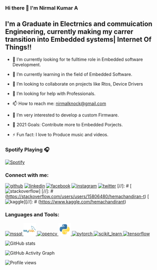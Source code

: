 ### Hi there 👋 I'm Nirmal Kumar A

<!--
**NirmalKnock/NirmalKnock** is a ✨ _special_ ✨ repository because its `README.md` (this file) appears on your GitHub profile.
- 💬 Ask me about ...
Here are some ideas to get you started:
-->
## I'm a Graduate in Electrnics and commuication Engineering, currently making my carrer transition into Embedded systems| Internet Of Things!!

- 🔭 I’m currently looking for te fulltime role in Embedded software Development.
- 🌱 I’m currently learning in the field of Embedded Software.
- 👯 I’m looking to collaborate on projects like Rtos, Device Drivers
- 🤔 I’m looking for help with Professionals.
- 📫 How to reach me: nirmalknock@gmail.com 



- 👯 I’m very interested to develop a custom Firmware.
- 🥅 2021 Goals: Contribute more to Embedded Porjects.
- ⚡ Fun fact: I love to Produce music and videos.

### Spotify Playing 🎧



[![Spotify](https://nova-five.vercel.app.vercel.app/api/spotify)](https://open.spotify.com/user/rofoowgl8gggllonjheibv431)


### Connect with me:

[<img src='https://cdn.jsdelivr.net/npm/simple-icons@3.0.1/icons/github.svg' alt='github' height='40'>](https://github.com/NirmalKnock)  [<img src='https://cdn.jsdelivr.net/npm/simple-icons@3.0.1/icons/linkedin.svg' alt='linkedin' height='40'>](https://www.linkedin.com/in/nirmalknock/)  [<img src='https://cdn.jsdelivr.net/npm/simple-icons@3.0.1/icons/facebook.svg' alt='facebook' height='40'>](https://www.facebook.com/nirmalknock/)  [<img src='https://cdn.jsdelivr.net/npm/simple-icons@3.0.1/icons/instagram.svg' alt='instagram' height='40'>](https://www.instagram.com/nirmalknock/)  [<img src='https://cdn.jsdelivr.net/npm/simple-icons@3.0.1/icons/twitter.svg' alt='twitter' height='40'>](https://twitter.com/Nirmalknock) 
[//]: # [<img src='https://cdn.jsdelivr.net/npm/simple-icons@3.0.1/icons/stackoverflow.svg' alt='stackoverflow' height='40'>] 
[//]: # (https://stackoverflow.com/users/users/15806480/hemachandiran-t)  [<img src='https://cdn.jsdelivr.net/npm/simple-icons@3.0.1/icons/kaggle.svg' alt='kaggle' height='40'>][//]: # (https://www.kaggle.com/hemachandirant)   




<h3 align="left">Languages and Tools:</h3>
<p align="left"> <a href="https://www.microsoft.com/en-us/sql-server" target="_blank"> <img src="https://cdn.worldvectorlogo.com/logos/microsoft-sql-server.svg" alt="mssql" width="40" height="40"/> </a> <a href="https://www.mysql.com/" target="_blank"> <img src="https://raw.githubusercontent.com/devicons/devicon/master/icons/mysql/mysql-original-wordmark.svg" alt="mysql" width="40" height="40"/> </a> <a href="https://opencv.org/" target="_blank"> <img src="https://www.vectorlogo.zone/logos/opencv/opencv-icon.svg" alt="opencv" width="40" height="40"/> </a> <a href="https://www.python.org" target="_blank"> <img src="https://raw.githubusercontent.com/devicons/devicon/master/icons/python/python-original.svg" alt="python" width="40" height="40"/> </a> <a href="https://pytorch.org/" target="_blank"> <img src="https://www.vectorlogo.zone/logos/pytorch/pytorch-icon.svg" alt="pytorch" width="40" height="40"/> </a> <a href="https://scikit-learn.org/" target="_blank"> <img src="https://upload.wikimedia.org/wikipedia/commons/0/05/Scikit_learn_logo_small.svg" alt="scikit_learn" width="40" height="40"/> </a> <a href="https://www.tensorflow.org" target="_blank"> <img src="https://www.vectorlogo.zone/logos/tensorflow/tensorflow-icon.svg" alt="tensorflow" width="40" height="40"/> </a> </p>


![GitHub stats](https://github-readme-stats.vercel.app/api?username=hemachandirant&show_icons=true)  

![GitHub Activity Graph](https://activity-graph.herokuapp.com/graph?username=hemachandirant)  

![Profile views](https://gpvc.arturio.dev/NirmalKnock)  

